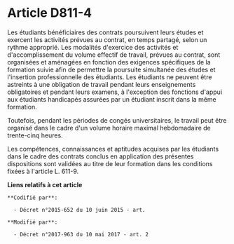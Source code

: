 # Article D811-4

Les étudiants bénéficiaires des contrats poursuivent leurs études et exercent les activités prévues au contrat, en temps
partagé, selon un rythme approprié. Les modalités d'exercice des activités et d'accomplissement du volume effectif de
travail, prévues au contrat, sont organisées et aménagées en fonction des exigences spécifiques de la formation suivie afin
de permettre la poursuite simultanée des études et l'insertion professionnelle des étudiants. Les étudiants ne peuvent être
astreints à une obligation de travail pendant leurs enseignements obligatoires et pendant leurs examens, à l'exception des
fonctions d'appui aux étudiants handicapés assurées par un étudiant inscrit dans la même formation.

Toutefois, pendant les périodes de congés universitaires, le travail peut être organisé dans le cadre d'un volume horaire
maximal hebdomadaire de trente-cinq heures.

Les compétences, connaissances et aptitudes acquises par les étudiants dans le cadre des contrats conclus en application des
présentes dispositions sont validées au titre de leur formation dans les conditions fixées à l'article L. 611-9.

**Liens relatifs à cet article**

	**Codifié par**:

	  - Décret n°2015-652 du 10 juin 2015 - art.

	**Modifié par**:

	  - Décret n°2017-963 du 10 mai 2017 - art. 2
